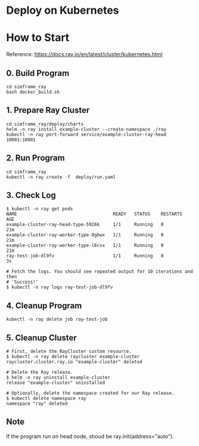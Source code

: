 # Deploy on Kubernetes

# How to Start
Reference: https://docs.ray.io/en/latest/cluster/kubernetes.html

## 0. Build Program
```
cd simframe_ray
bash docker_build.sh
```

## 1. Prepare Ray Cluster 
```
cd simframe_ray/deploy/charts
helm -n ray install example-cluster --create-namespace ./ray
kubectl -n ray port-forward service/example-cluster-ray-head 10001:10001
```

## 2. Run Program
```
cd simframe_ray
kubectl -n ray create -f  deploy/run.yaml
```

## 3. Check Log
```
$ kubectl -n ray get pods
NAME                                    READY   STATUS    RESTARTS   AGE
example-cluster-ray-head-type-5926k     1/1     Running   0          21m
example-cluster-ray-worker-type-8gbwx   1/1     Running   0          21m
example-cluster-ray-worker-type-l6cvx   1/1     Running   0          21m
ray-test-job-dl9fv                      1/1     Running   0          3s

# Fetch the logs. You should see repeated output for 10 iterations and then
# 'Success!'
$ kubectl -n ray logs ray-test-job-dl9fv
```

## 4. Cleanup Program
```
kubectl -n ray delete job ray-test-job
```

## 5. Cleanup Cluster
```
# First, delete the RayCluster custom resource.
$ kubectl -n ray delete raycluster example-cluster
raycluster.cluster.ray.io "example-cluster" deleted

# Delete the Ray release.
$ helm -n ray uninstall example-cluster
release "example-cluster" uninstalled

# Optionally, delete the namespace created for our Ray release.
$ kubectl delete namespace ray
namespace "ray" deleted
```


## Note
If the program run on head node, shoud be ray.init(address="auto").